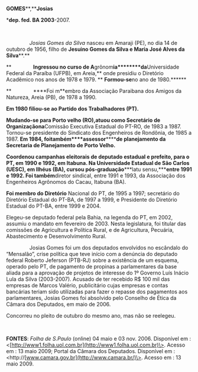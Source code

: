 **GOMES****,****Josias**

\***dep. fed. BA 2003**-2007.

 

                *Josias Gomes da Silva* nasceu em Amaraji (PE), no dia
14 de outubro de 1956, filho de **Jesuino Gomes da Silva e Maria José
Alves da Silva****.**

**               ****Ingressou no curso de
A****grônom****ia********da****Universidade Federal da Paraíba (UFPB),
em Areia,** onde presidiu o Diretório Acadêmico nos anos de 1978 e 1979.
** ****Formou-se****no ano de 1980.******

**               ****Foi m**embro da Associação Paraibana dos Amigos da
Natureza, Areia (PB), de 1978 a 1990.

**Em 1980 filiou-se ao Partido dos Trabalhadores (PT).**

**Mudando-se para Porto velho (RO),**atuou como Secretário de
Organização**na**Comissão Executiva Estadual do PT-RO, de 1983 a 1987.
Tornou-se presidente do Sindicato dos Engenheiros de Rondônia, de 1985 a
1987. **E****m 1984, foi****também****assessor********de planejamento da
Secretaria de Planejamento de Porto Velho.**

**Coordenou campanhas eleitorais de deputado estadual e prefeito, para o
PT, em 1990 e 1992, em Itabuna. Na Universidade Estadual de São Carlos
(UESC), em Ilhéus (BA), cursou pós-graduação*****latu sensu,*****entre
1991 e 1992. Foi também**diretor sindical, entre 1991 e 1993, da
Associação dos Engenheiros Agrônomos do Cacau, Itabuna (BA).

**Foi membro do Diretório** Nacional do PT, de 1995 a 1997; secretário
do Diretório Estadual do PT-BA, de 1997 a 1999, e Presidente do
Diretório Estadual do PT-BA, entre 1999 e 2004.

Elegeu-se deputado federal pela Bahia, na legenda do PT, em 2002,
assumiu o mandato em fevereiro de 2003. Nesta legislatura, foi titular
das comissões de Agricultura e Política Rural, e de Agricultura,
Pecuária, Abastecimento e Desenvolvimento Rural.

                Josias Gomes foi um dos deputados envolvidos no
escândalo do “Mensalão”, crise política que teve início com a denúncia
do deputado federal Roberto Jeferson (PTB-RJ) sobre a existência de um
esquema, operado pelo PT, de pagamento de propinas a parlamentares da
base aliada para a aprovação de projetos de interesse do 1º Governo Luís
Inácio Lula da Silva (2003-2007). Acusado de ter recebido R\$ 100 mil
das empresas de Marcos Valério, publicitário cujas empresas e contas
bancárias teriam sido utilizadas para fazer o repasse dos pagamentos aos
parlamentares, Josias Gomes foi absolvido pelo Conselho de Ética da
Câmara dos Deputados, em maio de 2006.

Concorreu no pleito de outubro do mesmo ano, mas não se reelegeu.

 

**FONTES**: *Folha de S.Paulo* (online) 04 maio e 03 nov. 2006.
Disponível em :
\<[http://www1.folha.uol.com.br](http://www1.folha.uol.com.br)\>. Acesso
em : 13 maio 2009; Portal da Câmara dos Deputados. Disponível em :
\<http://[www.camara.gov.br](http://www.camara.br/)\>. Acesso em : 13
maio 2009.

 
